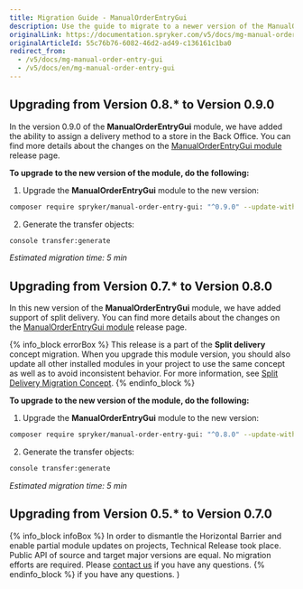 ```yaml
---
title: Migration Guide - ManualOrderEntryGui
description: Use the guide to migrate to a newer version of the ManualOrderEntryGui module.
originalLink: https://documentation.spryker.com/v5/docs/mg-manual-order-entry-gui
originalArticleId: 55c76b76-6082-46d2-ad49-c136161c1ba0
redirect_from:
  - /v5/docs/mg-manual-order-entry-gui
  - /v5/docs/en/mg-manual-order-entry-gui
---
```


## Upgrading from Version 0.8.* to Version 0.9.0

In the version 0.9.0 of the **ManualOrderEntryGui** module, we have added the ability to assign a delivery method to a store in the Back Office. You can find more details about the changes on the [ManualOrderEntryGui module](https://github.com/spryker/manual-order-entry-gui/releases) release page.

**To upgrade to the new version of the module, do the following:**

1. Upgrade the **ManualOrderEntryGui** module to the new version:

```bash
composer require spryker/manual-order-entry-gui: "^0.9.0" --update-with-dependencies
```
2. Generate the transfer objects:

```bash
console transfer:generate
```

*Estimated migration time: 5 min*

## Upgrading from Version 0.7.* to Version 0.8.0

In this new version of the **ManualOrderEntryGui** module, we have added support of split delivery. You can find more details about the changes on the [ManualOrderEntryGui module](https://github.com/spryker/manual-order-entry-gui/releases) release page.

{% info_block errorBox %}
This release is a part of the **Split delivery** concept migration. When you upgrade this module version, you should also update all other installed modules in your project to use the same concept as well as to avoid inconsistent behavior. For more information, see [Split Delivery Migration Concept](/docs/scos/dev/migration-concepts/split-delivery-migration-concept.html).
{% endinfo_block %}

**To upgrade to the new version of the module, do the following:**

1. Upgrade the **ManualOrderEntryGui** module to the new version:

```bash
composer require spryker/manual-order-entry-gui: "^0.8.0" --update-with-dependencies
```
2. Generate the transfer objects:

```bash
console transfer:generate
```

*Estimated migration time: 5 min*

## Upgrading from Version 0.5.* to Version 0.7.0

{% info_block infoBox %}
 In order to dismantle the Horizontal Barrier and enable partial module updates on projects, Technical Release took place. Public API of source and target major versions are equal. No migration efforts are required. Please [contact us](https://spryker.com/en/support/) if you have any questions.
{% endinfo_block %} if you have any questions. )
